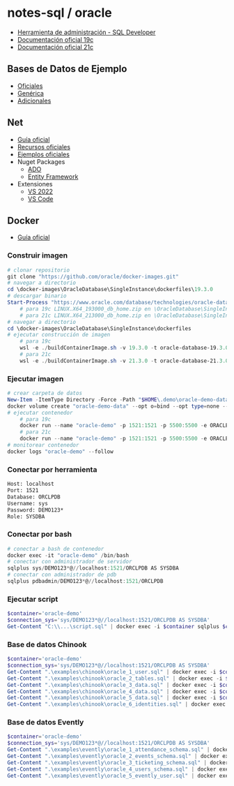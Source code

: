 # notes-sql / oracle

- [Herramienta de administración - SQL Developer](https://www.oracle.com/database/sqldeveloper/technologies/download/)
- [Documentación oficial 19c](https://docs.oracle.com/en/database/oracle/oracle-database/19/index.html)
- [Documentación oficial 21c](https://docs.oracle.com/en/database/oracle/oracle-database/21/index.html)

## Bases de Datos de Ejemplo

- [Oficiales](https://github.com/oracle-samples/db-sample-schemas/releases)
- [Genérica](https://github.com/lerocha/chinook-database)
- [Adicionales](https://dataedo.com/kb/databases/oracle/sample-databases)

## Net

- [Guía oficial](https://www.oracle.com/tools/technologies/quickstart-dotnet-for-oracle-database.html)
- [Recursos oficiales](https://www.oracle.com/database/technologies/net-downloads.html)
- [Ejemplos oficiales](https://github.com/oracle/dotnet-db-samples)
- Nuget Packages
  - [ADO](https://www.nuget.org/packages/Oracle.ManagedDataAccess.Core)
  - [Entity Framework](https://www.nuget.org/packages/Oracle.EntityFrameworkCore)
- Extensiones
  - [VS 2022](https://marketplace.visualstudio.com/items?itemName=OracleCorporation.OracleDeveloperToolsForVisualStudio2022)
  - [VS Code](https://marketplace.visualstudio.com/items?itemName=Oracle.oracledevtools)

## Docker

- [Guía oficial](https://github.com/oracle/docker-images/blob/main/OracleDatabase/SingleInstance/README.md)

### Construir imagen

```powershell
# clonar repositorio
git clone "https://github.com/oracle/docker-images.git"
# navegar a directorio
cd \docker-images\OracleDatabase\SingleInstance\dockerfiles\19.3.0
# descargar binario
Start-Process "https://www.oracle.com/database/technologies/oracle-database-software-downloads.html"
    # para 19c LINUX.X64_193000_db_home.zip en \OracleDatabase\SingleInstance\dockerfiles\19.3.0
    # para 21c LINUX.X64_213000_db_home.zip en \OracleDatabase\SingleInstance\dockerfiles\21.3.0
# navegar a directorio
cd \docker-images\OracleDatabase\SingleInstance\dockerfiles
# ejecutar construcción de imagen
    # para 19c
    wsl -e ./buildContainerImage.sh -v 19.3.0 -t oracle-database-19.3.0-ee -e
    # para 21c
    wsl -e ./buildContainerImage.sh -v 21.3.0 -t oracle-database-21.3.0-ee -e
```

### Ejecutar imagen

```powershell
# crear carpeta de datos
New-Item -ItemType Directory -Force -Path "$HOME\.demo\oracle-demo-data"
docker volume create "oracle-demo-data" --opt o=bind --opt type=none --opt device="$HOME\.demo\oracle-demo-data"
# ejecutar contenedor
    # para 19c
    docker run --name "oracle-demo" -p 1521:1521 -p 5500:5500 -e ORACLE_SID=ORCLSID -e ORACLE_PDB=ORCLPDB -e ORACLE_PWD=DEMO123* -e ORACLE_EDITION=enterprise -e INIT_SGA_SIZE=3096 -e INIT_PGA_SIZE=1024 -v "oracle-demo-data:/opt/oracle/oradata" -d "oracle-database-19.3.0-ee"
    # para 21c
    docker run --name "oracle-demo" -p 1521:1521 -p 5500:5500 -e ORACLE_SID=ORCLSID -e ORACLE_PDB=ORCLPDB -e ORACLE_PWD=DEMO123* -e ORACLE_EDITION=enterprise -e INIT_SGA_SIZE=3096 -e INIT_PGA_SIZE=1024 -v "oracle-demo-data:/opt/oracle/oradata" -d "oracle-database-21.3.0-ee"
# monitorear contenedor
docker logs "oracle-demo" --follow
```

### Conectar por herramienta

```txt
Host: localhost
Port: 1521
Database: ORCLPDB
Username: sys
Password: DEMO123*
Role: SYSDBA
```

### Conectar por bash

```powershell
# conectar a bash de contenedor
docker exec -it "oracle-demo" /bin/bash
# conectar con administrador de servidor
sqlplus sys/DEMO123*@//localhost:1521/ORCLPDB AS SYSDBA
# conectar con administrador de pdb
sqlplus pdbadmin/DEMO123*@//localhost:1521/ORCLPDB
```

### Ejecutar script

```powershell
$container='oracle-demo'
$connection_sys='sys/DEMO123*@//localhost:1521/ORCLPDB AS SYSDBA'
Get-Content "C:\\...\script.sql" | docker exec -i $container sqlplus $connection_sys
```

### Base de datos Chinook

```powershell
$container='oracle-demo'
$connection_sys='sys/DEMO123*@//localhost:1521/ORCLPDB AS SYSDBA'
Get-Content ".\examples\chinook\oracle_1_user.sql" | docker exec -i $container sqlplus $connection_sys
Get-Content ".\examples\chinook\oracle_2_tables.sql" | docker exec -i $container sqlplus $connection_sys
Get-Content ".\examples\chinook\oracle_3_data.sql" | docker exec -i $container sqlplus $connection_sys
Get-Content ".\examples\chinook\oracle_4_data.sql" | docker exec -i $container sqlplus $connection_sys
Get-Content ".\examples\chinook\oracle_5_data.sql" | docker exec -i $container sqlplus $connection_sys
Get-Content ".\examples\chinook\oracle_6_identities.sql" | docker exec -i $container sqlplus $connection_sys
```

### Base de datos Evently

```powershell
$container='oracle-demo'
$connection_sys='sys/DEMO123*@//localhost:1521/ORCLPDB AS SYSDBA'
Get-Content ".\examples\evently\oracle_1_attendance_schema.sql" | docker exec -i $container sqlplus $connection_sys
Get-Content ".\examples\evently\oracle_2_events_schema.sql" | docker exec -i $container sqlplus $connection_sys
Get-Content ".\examples\evently\oracle_3_ticketing_schema.sql" | docker exec -i $container sqlplus $connection_sys
Get-Content ".\examples\evently\oracle_4_users_schema.sql" | docker exec -i $container sqlplus $connection_sys
Get-Content ".\examples\evently\oracle_5_evently_user.sql" | docker exec -i $container sqlplus $connection_sys
```
